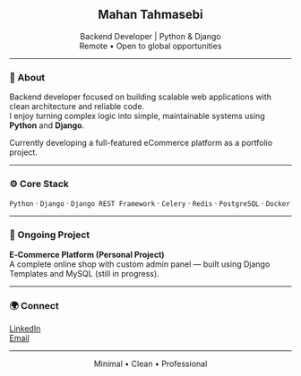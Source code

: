 <h2 align="center">Mahan Tahmasebi</h2>
<p align="center">
  Backend Developer | Python & Django  
  <br>Remote • Open to global opportunities
</p>

---

### 🧠 About
Backend developer focused on building scalable web applications with clean architecture and reliable code.  
I enjoy turning complex logic into simple, maintainable systems using **Python** and **Django**.

Currently developing a full-featured eCommerce platform as a portfolio project.

---

### ⚙️ Core Stack
`Python` · `Django` · `Django REST Framework` · `Celery` · `Redis` · `PostgreSQL` · `Docker`

---

### 💼 Ongoing Project
**E‑Commerce Platform (Personal Project)**  
A complete online shop with custom admin panel — built using Django Templates and MySQL (still in progress).

---

### 🌍 Connect
[LinkedIn](https://www.linkedin.com/in/mahan-thmasbi-832b68384)  
[Email](mahan.tahmasbi85@email.com)

---

<p align="center">Minimal • Clean • Professional</p>
